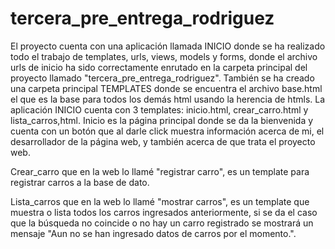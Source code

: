 # tercera_pre_entrega_rodriguez
El proyecto cuenta con una aplicación llamada INICIO donde se ha realizado todo el trabajo de templates, urls, views, models y forms, donde el archivo urls de inicio ha sido correctamente enrutado en la carpeta principal del proyecto llamado "tercera_pre_entrega_rodriguez".
También se ha creado una carpeta principal TEMPLATES donde se encuentra el archivo base.html el que es la base para todos los demás html usando la herencia de htmls.
La aplicación INICIO cuenta con 3 templates: inicio.html, crear_carro.html y lista_carros,html. 
  Inicio es la página principal donde se da la bienvenida y cuenta con un botón que al darle click muestra información acerca de mi, el desarrollador de la página web, y también acerca de que trata el proyecto web. 

  Crear_carro que en la web lo llamé "registrar carro", es un template para registrar carros a la base de dato.

  Lista_carros que en la web lo llamé "mostrar carros", es un template que muestra o lista todos los carros ingresados anteriormente, si se da el caso que la búsqueda no coincide o no hay un carro registrado se mostrará un mensaje "Aun no se han ingresado datos de carros por el momento.".
